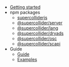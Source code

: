 - [Getting started](README.md)
- npm packages
  - [supercolliderjs](packages/supercolliderjs/README.md)
  - [@supercollider/server](packages/server/README.md)
  - [@supercollider/lang](packages/lang/README.md)
  - [@supercollider/dryads](packages/dryads/README.md)
  - [@supercollider/osc](packages/osc/README.md)
  - [@supercollider/scapi](packages/scapi/README.md)
- Guide
  - [Guide](https://crucialfelix.gitbooks.io/supercollider-js-guide/content/)
  - [Examples](https://github.com/crucialfelix/supercolliderjs-examples)
